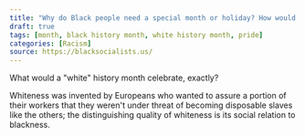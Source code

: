 ```yaml
---
title: "Why do Black people need a special month or holiday? How would you all feel if there was a white history month, huh?"
draft: true
tags: [month, black history month, white history month, pride]
categories: [Racism]
source: https://blacksocialists.us/
---
```


What would a "white" history month celebrate, exactly?  
  
Whiteness was invented by Europeans who wanted to assure a portion of their workers that they weren't under threat of becoming disposable slaves like the others; the distinguishing quality of whiteness is its social relation to blackness.

